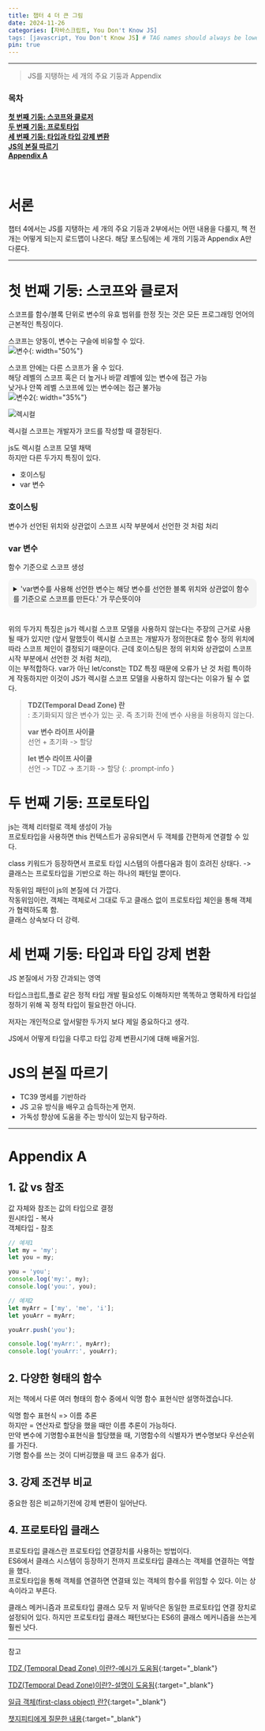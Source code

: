 ```yaml
---
title: 챕터 4 더 큰 그림
date: 2024-11-26
categories: [자바스크립트, You Don't Know JS]
tags: [javascript, You Don't Know JS] # TAG names should always be lowercase
pin: true
---
```


***
> JS를 지탱하는 세 개의 주요 기둥과 Appendix


### **목차**
[**첫 번째 기둥: 스코프와 클로저**](#첫-번째-기둥:-스코프와-클로저)  
[**두 번째 기둥: 프로토타입**](#두-번째-기둥:-프로토타입)  
[**세 번째 기둥: 타입과 타입 강제 변환**](#세-번째-기둥:-타입과-타입-강제-변환)  
[**JS의 본질 따르기**](#JS의-본질-따르기)  
[**Appendix A**](#Appendix-A)  

<br>

# 서론
챕터 4에서는 JS를 지탱하는 세 개의 주요 기둥과 2부에서는 어떤 내용을 다룰지, 책 전개는 어떻게 되는지 로드맵이 나온다. 해당 포스팅에는 세 개의 기둥과 Appendix A만 다룬다.

---

# 첫 번째 기둥: 스코프와 클로저

스코프를 함수/블록 단위로 변수의 유효 범위를 한정 짓는 것은 모든 프로그래밍 언어의 근본적인 특징이다.  


스코프는 양동이, 변수는 구슬에 비유할 수 있다.  
![변수](https://github.com/user-attachments/assets/8d7d5ef0-4c60-40b4-bb9a-5d74d063016c){: width="50%"}

스코프 안에는 다른 스코프가 올 수 있다.  
해당 레벨의 스코프 혹은 더 높거나 바깥 레벨에 있는 변수에 접근 가능  
낮거나 안쪽 레벨 스코프에 있는 변수에는 접근 불가능  
![변수2](https://github.com/user-attachments/assets/ac6859a6-536c-4cb2-a713-7dcdee9b8b4b){: width="35%"}

![렉시컬](https://github.com/user-attachments/assets/be102bfc-81d6-4df4-a405-120736ebc66f)

렉시컬 스코프는 개발자가 코드를 작성할 때 결정된다.   

js도 렉시컬 스코프 모델 채택  
하지만 다른 두가지 특징이 있다.  
* 호이스팅
* var 변수

### 호이스팅
변수가 선언된 위치와 상관없이 스코프 시작 부분에서 선언한 것 처럼 처리

### var 변수
함수 기준으로 스코프 생성  

<details>
  <summary style="padding: 10px; background-color: #f4f4f4; border-radius: 10px;">'var변수를 사용해 선언한 변수는 해당 변수를 선언한 블록 위치와 상관없이 함수를 기준으로 스코프를 만든다.' 가 무슨뜻이야</summary>

<div style="padding: 10px; border: 1px solid #ddd;">
  var로 선언한 변수는 <b>함수 스코프(function scope)</b>를 따르고, <b>블록 스코프(block scope)</b>를 따르지 않는다는 의미입니다. 이를 조금 더 자세히 설명하면 다음과 같습니다:    
  <br>
  <h2>1. 함수 스코프와 블록 스코프의 차이</h2>
  <li>
  <b>함수 스코프:</b> 변수가 선언된 위치가 함수 내부라면, 함수 전체에서 해당 변수를 사용할 수 있습니다.
  </li>
  <li>
  <b>블록 스코프:</b> 변수가 선언된 위치가 특정 블록({}) 안이라면, 해당 블록 내부에서만 변수를 사용할 수 있습니다.
  </li>

    <h2> 2. var는 함수 스코프를 따른다</h2>
    var로 선언된 변수는, 선언된 위치와 상관없이 함수 내부라면 어디에서든 접근 가능합니다.
    반면 let과 const로 선언된 변수는 블록 스코프를 따라 블록 내부에서만 유효합니다.  

<br>
  예제:  
<br>

<pre style="background-color: #f4f4f4;
            border: 1px solid #ddd;
            padding: 10px;
            overflow-x: auto;
            font-family: 'Courier New', Courier, monospace;
            line-height: 1.5;">
  <code>
  function example() {
      if (true) {
          var x = 10; // var로 선언
          let y = 20; // let으로 선언
      }
      console.log(x); // 10 (함수 스코프이므로 접근 가능)
      console.log(y); // Error (y는 블록 스코프이므로 블록 밖에서 접근 불가)
  }
  example();
  </code>
</pre>

  <h2> 3. var의 호이스팅과 함수 스코프</h2>
  var는 호이스팅(hoisting)이라는 동작으로 인해 선언문이 변수 선언부만 함수의 최상단으로 끌어올려진 것처럼 동작합니다. 하지만 값은 할당된 위치에 따라 결정됩니다.  

  예제:  

  ```javascript
  function example() {
      console.log(x); // undefined (변수 선언은 호이스팅되지만 값 할당은 이후에 일어남)
      var x = 10;
      console.log(x); // 10
  }
  example();
  ```

  위의 코드에서 console.log(x)가 함수 초반에 실행되었음에도 오류가 나지 않는 이유는 호이스팅 때문입니다. var x; 선언이 함수 맨 위로 끌어올려진 것처럼 동작하기 때문입니다.  

  <h2> 4. 정리</h2>
  var는 함수 스코프를 가지며, 블록(if, for 등)을 무시하고 함수 전체에서 유효합니다.
  let과 const는 블록 스코프를 가지며, 선언된 블록을 벗어나면 사용할 수 없습니다.
  var는 호이스팅으로 인해 선언이 함수의 최상단으로 끌어올려지는 것처럼 동작합니다.
</div>

</details>

<br>

위의 두가지 특징은 js가 렉시컬 스코프 모델을 사용하지 않는다는 주장의 근거로 사용될 때가 있지만 (앞서 말했듯이 렉시컬 스코프는 개발자가 정의한대로 함수 정의 위치에 따라 스코프 체인이 결정되기 때문이다. 근데 호이스팅은 정의 위치와 상관없이 스코프 시작 부분에서 선언한 것 처럼 처리),  
이는 부적합하다. var가 아닌 let/const는 TDZ 특징 때문에 오류가 난 것 처럼 특이하게 작동하지만 이것이 JS가 렉시컬 스코프 모델을 사용하지 않는다는 이유가 될 수 없다.  

> **TDZ(Temporal Dead Zone) 란**  
> : 초기화되지 않은 변수가 있는 곳. 즉 초기화 전에 변수 사용을 허용하지 않는다.    
>
> **var 변수 라이프 사이클**  
>    선언 + 초기화 -> 할당  
>   
> **let 변수 라이프 사이클**  
>    선언 -> TDZ -> 초기화 -> 할당
{: .prompt-info }




# 두 번째 기둥: 프로토타입
js는 객체 리터럴로 객체 생성이 가능  
프로토타입을 사용하면 this 컨텍스트가 공유되면서 두 객체를 간편하게 연결할 수 있다.  

class 키워드가 등장하면서 프로토 타입 시스템의 아름다움과 힘이 흐려진 상태다.   -> 클래스는 프로토타입을 기반으로 하는 하나의 패턴일 뿐이다.  

작동위임 패턴이 js의 본질에 더 가깝다.  
작동위임이란, 객체는 객체로서 그대로 두고 클래스 없이 프로토타입 체인을 통해 객체가 협력하도록 함.  
클래스 상속보다 더 강력.


# 세 번째 기둥: 타입과 타입 강제 변환
JS 본질에서 가장 간과되는 영역  

타입스크립트,플로 같은 정적 타입 개발 필요성도 이해하지만 똑똑하고 명확하게 타입설정하기 위해 꼭 정적 타입이 필요한건 아니다.  

저자는 개인적으로 앞서말한 두가지 보다 제일 중요하다고 생각.  

JS에서 어떻게 타입을 다루고 타입 강제 변환시기에 대해 배울거임.  


# JS의 본질 따르기
* TC39 명세를 기반하라  
* JS 고유 방식을 배우고 습득하는게 먼저.  
* 가독성 향상에 도움을 주는 방식이 있는지 탐구하라.





---

# Appendix A

## 1. 값 vs 참조
값 자체와 참조는 값의 타입으로 결정  
원시타입 - 복사  
객체타입 - 참조  

```javascript
// 예제1
let my = 'my';
let you = my;

you = 'you';
console.log('my:', my);
console.log('you:', you);

// 예제2
let myArr = ['my', 'me', 'i'];
let youArr = myArr;

youArr.push('you');

console.log('myArr:', myArr);
console.log('youArr:', youArr);
```

## 2. 다양한 형태의 함수
저는 책에서 다룬 여러 형태의 함수 중에서 익명 함수 표현식만 설명하겠습니다.

익명 함수 표현식 => 이름 추론  
하지만 = 연산자로 할당을 했을 때만 이름 추론이 가능하다.  
만약 변수에 기명함수표현식을 할당했을 때, 기명함수의 식별자가 변수명보다 우선순위를 가진다.  
기명 함수를 쓰는 것이 디버깅했을 때 코드 유추가 쉽다.


## 3. 강제 조건부 비교
중요한 점은 비교하기전에 강제 변환이 일어난다.  

## 4. 프로토타입 클래스
프로토타입 클래스란 프로토타입 연결장치를 사용하는 방법이다.  
ES6에서 클래스 시스템이 등장하기 전까지 프로토타입 클래스는 객체를 연결하는 역할을 했다.  
프로토타입을 통해 객체를 연결하면 연결돼 있는 객체의 함수를 위임할 수 있다. 이는 상속이라고 부른다.  

클래스 메커니즘과 프로토타입 클래스 모두 저 밑바닥은 동일한 프로토타입 연결 장치로 설정되어 있다. 하지만 프로토타입 클래스 패턴보다는 ES6의 클래스 메커니즘을 쓰는게 훨씬 낫다.




---


참고

[TDZ (Temporal Dead Zone) 이란?-예시가 도움됨](https://velog.io/@hoo00nn/TDZ-Temporal-Dead-Zone-%EC%9D%B4%EB%9E%80){:target="_blank"}

[TDZ(Temporal Dead Zone)이란?-설명이 도움됨](https://noogoonaa.tistory.com/78){:target="_blank"}

[일급 객체(first-class object) 란?](https://inpa.tistory.com/entry/CS-%F0%9F%91%A8%E2%80%8D%F0%9F%92%BB-%EC%9D%BC%EA%B8%89-%EA%B0%9D%EC%B2%B4first-class-object){:target="_blank"}

[챗지피티에게 질문한 내용](https://chatgpt.com/share/674728d5-0bd4-800c-b0fa-16d40200da8a){:target="_blank"}

